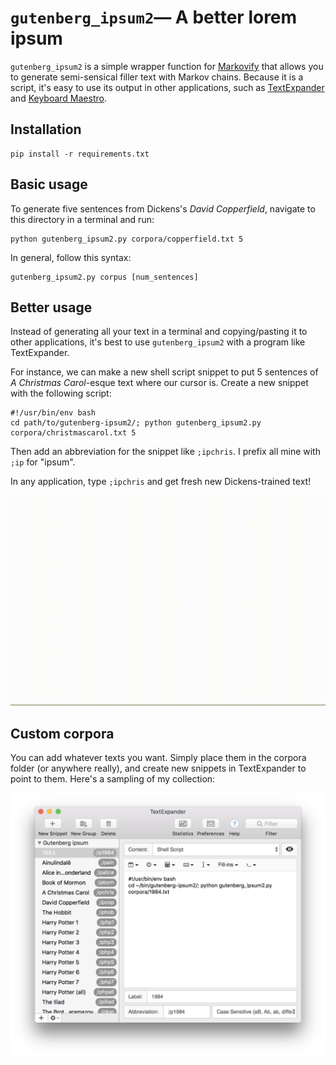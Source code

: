 # `gutenberg_ipsum2`— A better lorem ipsum

`gutenberg_ipsum2` is a simple wrapper function for [Markovify](https://github.com/jsvine/markovify) that allows you to generate semi-sensical filler text with Markov chains. Because it is a script, it's easy to use its output in other applications, such as [TextExpander](https://textexpander.com/) and [Keyboard Maestro](https://www.keyboardmaestro.com/main/).

## Installation

    pip install -r requirements.txt


## Basic usage

To generate five sentences from Dickens's *David Copperfield*, navigate to this directory in a terminal and run:

    python gutenberg_ipsum2.py corpora/copperfield.txt 5

In general, follow this syntax:

    gutenberg_ipsum2.py corpus [num_sentences]


## Better usage

Instead of generating all your text in a terminal and copying/pasting it to other applications, it's best to use `gutenberg_ipsum2` with a program like TextExpander. 

For instance, we can make a new shell script snippet to put 5 sentences of *A Christmas Carol*-esque text where our cursor is. Create a new snippet with the following script:

    #!/usr/bin/env bash
    cd path/to/gutenberg-ipsum2/; python gutenberg_ipsum2.py corpora/christmascarol.txt 5

Then add an abbreviation for the snippet like `;ipchris`. I prefix all mine with `;ip` for "ipsum".

In any application, type `;ipchris` and get fresh new Dickens-trained text!

<img src="https://github.com/andrewheiss/gutenberg-ipsum2/raw/master/images/typing.gif" alt="Example expansion in TextExpander">


## Custom corpora

You can add whatever texts you want. Simply place them in the corpora folder (or anywhere really), and create new snippets in TextExpander to point to them. Here's a sampling of my collection:

![Example Gutenberg Ipsum snippets](https://github.com/andrewheiss/gutenberg-ipsum2/raw/master/images/text_expander.png)
